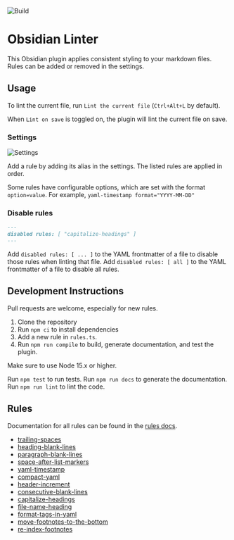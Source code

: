 <!--- This file was automatically generated. See docs.ts and *_template.md files for the source. -->

![Build](https://github.com/platers/obsidian-linter/actions/workflows/main.yml/badge.svg)

# Obsidian Linter

This Obsidian plugin applies consistent styling to your markdown files.
Rules can be added or removed in the settings.

## Usage

To lint the current file, run `Lint the current file` (`Ctrl+Alt+L` by default).

When `Lint on save` is toggled on, the plugin will lint the current file on save.

### Settings

![Settings](https://github.com/platers/obsidian-linter/blob/master/docs/settings.png?raw=true)

Add a rule by adding its alias in the settings. The listed rules are applied in order.

Some rules have configurable options, which are set with the format `option=value`.
For example, `yaml-timestamp format="YYYY-MM-DD"`

### Disable rules

```markdown
---
disabled rules: [ "capitalize-headings" ]
---
```

Add `disabled rules: [ ... ]` to the YAML frontmatter of a file to disable those rules when linting that file. 
Add `disabled rules: [ all ]` to the YAML frontmatter of a file to disable all rules.

## Development Instructions

Pull requests are welcome, especially for new rules.

1. Clone the repository
2. Run `npm ci` to install dependencies
3. Add a new rule in `rules.ts`.
4. Run `npm run compile` to build, generate documentation, and test the plugin. 

Make sure to use Node 15.x or higher.

Run `npm test` to run tests.
Run `npm run docs` to generate the documentation.
Run `npm run lint` to lint the code.

## Rules

Documentation for all rules can be found in the [rules docs](https://github.com/platers/obsidian-linter/blob/master/docs/rules.md).

- [trailing-spaces](https://github.com/platers/obsidian-linter/blob/master/docs/rules.md#trailing-spaces)
- [heading-blank-lines](https://github.com/platers/obsidian-linter/blob/master/docs/rules.md#heading-blank-lines)
- [paragraph-blank-lines](https://github.com/platers/obsidian-linter/blob/master/docs/rules.md#paragraph-blank-lines)
- [space-after-list-markers](https://github.com/platers/obsidian-linter/blob/master/docs/rules.md#space-after-list-markers)
- [yaml-timestamp](https://github.com/platers/obsidian-linter/blob/master/docs/rules.md#yaml-timestamp)
- [compact-yaml](https://github.com/platers/obsidian-linter/blob/master/docs/rules.md#compact-yaml)
- [header-increment](https://github.com/platers/obsidian-linter/blob/master/docs/rules.md#header-increment)
- [consecutive-blank-lines](https://github.com/platers/obsidian-linter/blob/master/docs/rules.md#consecutive-blank-lines)
- [capitalize-headings](https://github.com/platers/obsidian-linter/blob/master/docs/rules.md#capitalize-headings)
- [file-name-heading](https://github.com/platers/obsidian-linter/blob/master/docs/rules.md#file-name-heading)
- [format-tags-in-yaml](https://github.com/platers/obsidian-linter/blob/master/docs/rules.md#format-tags-in-yaml)
- [move-footnotes-to-the-bottom](https://github.com/platers/obsidian-linter/blob/master/docs/rules.md#move-footnotes-to-the-bottom)
- [re-index-footnotes](https://github.com/platers/obsidian-linter/blob/master/docs/rules.md#re-index-footnotes)
